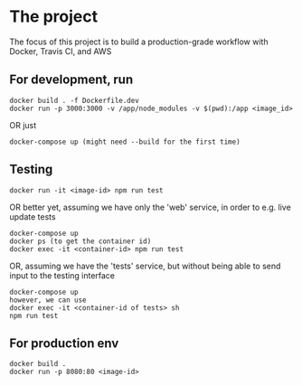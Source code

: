 # The project

The focus of this project is to build a production-grade workflow with Docker, Travis CI, and AWS

## For development, run
    docker build . -f Dockerfile.dev
    docker run -p 3000:3000 -v /app/node_modules -v $(pwd):/app <image_id>

OR just
    
    docker-compose up (might need --build for the first time)

## Testing
    docker run -it <image-id> npm run test

OR better yet, assuming we have only the 'web' service, in order to e.g. live update tests

    docker-compose up
    docker ps (to get the container id)
    docker exec -it <container-id> npm run test

OR, assuming we have the 'tests' service, but without being able to
send input to the testing interface

    docker-compose up
    however, we can use
    docker exec -it <container-id of tests> sh
    npm run test

## For production env
    docker build .
    docker run -p 8080:80 <image-id>